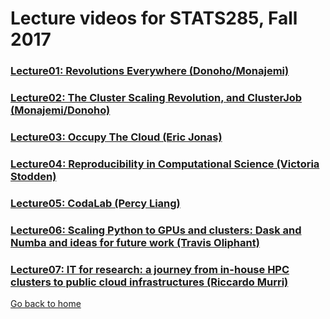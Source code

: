 
# Lecture videos for STATS285, Fall 2017


### [Lecture01: Revolutions Everywhere (Donoho/Monajemi)](https://www.youtube.com/watch?v=AoTaqsNsjcc)
### [Lecture02: The Cluster Scaling Revolution, and ClusterJob (Monajemi/Donoho)](https://www.youtube.com/watch?v=RSyk87yG_4s)
### [Lecture03: Occupy The Cloud (Eric Jonas)](https://www.youtube.com/watch?v=MLjl1CjD2Qg&feature=em-upload_owner)
### [Lecture04: Reproducibility in Computational Science (Victoria Stodden)](https://www.youtube.com/watch?v=qWtT08QlwXo&feature=youtu.be)
### [Lecture05: CodaLab (Percy Liang)](https://www.youtube.com/watch?v=BPSoy9ZJbhU&feature=youtu.be)
### [Lecture06: Scaling Python to GPUs and clusters: Dask and Numba and ideas for future work (Travis Oliphant)](https://www.youtube.com/watch?v=bsbl70d2d1U&feature=youtu.be)
### [Lecture07: IT for research: a journey from in-house HPC clusters to public cloud infrastructures (Riccardo Murri)](https://www.youtube.com/watch?v=_jjzi43Bekg&feature=youtu.be)


[Go back to home](./)

